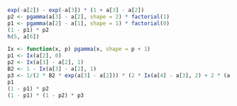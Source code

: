 <!--
```r
##########Project 5#############
set.seed(1)
X <- rnorm(m, 0, sigma); nopt <- ceiling((qnorm(1 - alpha/2) * sigma/d)^2)
while (m < (qt(1 - alpha/2, m - 1)/d)^2 * var(X)) {
  X <- c(X, rnorm(1, 0, sigma))
  m <- m + 1
}

library(doParallel)
library(foreach)


h <- function(k, x){
  if (k == 1) 1 else 
    sum((x - a[k])^(2:k - 1)/factorial(2:k - 1) * sapply(k:2 - 1, function(i) h(i, a[k])))
}
Ginf <- function(k) exp(-a[k]) * sum(sapply(1:k, function(i) h(i, a[k])))

### more precise ###
h <- function(k, x){
  if (k == 1) 1 else 
    sum(exp((2:k - 1) * log(x - a[k]) - sum(log(2:k - 1))) * sapply(k:2 - 1, function(i) h(i, a[k])))
}
Ginf <- function(k) exp(-a[k]) * sum(sapply(1:k, function(i) h(i, a[k])))
system.time(sapply(1:20, function(i) Ginf(i)))

### parallel computation ###
{
cl <- makeCluster(detectCores())      
registerDoParallel(cl)       
getDoParWorkers()

system.time(G <- foreach(i = 1:20, .combine = "c") %dopar% Ginf(i))

stopImplicitCluster()
stopCluster(cl)
}

m <- 2; d <- 0.5; sigma <- 1; alpha <- 0.05

pureSeqEst <- function(m, d, sigma, alpha){
  A <- (qnorm(1 - alpha/2) * sigma/d)^2; nopt <- ceiling(A)
  
  kcandi <- ceiling((m - 1)/2):(nopt + 4)
  a <- (kcandi - 1) * (2 * kcandi - 1)/A
  
  dist <- -diff(sapply(kcandi, function(m) Ginf(m))) 
  
  Ncandi <- 2 * kcandi[1:25] + 1
  ch <- t(dist) %*% cbind(Ncandi, Ncandi^2, pnorm(d * sqrt(Ncandi)/sigma))
  
  list(DistN = dist, EN = ch[1], SigN = sqrt(ch[2] - ch[1]^2), CovProb = 2 * ch[3] - 1,
       hatNopt = N, Nopt = nopt, SampMean = mean(X))
}

exp(-a[2]) - exp(-a[3]) * (1 + a[3] - a[2])
p2 <- pgamma(a[3] - a[2], shape = 2) * factorial(1)
p1 <- pgamma(a[2] - a[1], shape = 1) * factorial(0)
(1 - p1) * p2


> dist
[1] 1.681932e-01 5.796593e-02 5.113208e-02 5.775334e-02
[5] 7.035698e-02 8.518424e-02 9.770710e-02 1.028833e-01
[9] 9.726518e-02 8.120275e-02 5.910416e-02 3.712438e-02
[13] 1.995566e-02 9.116229e-03 3.518392e-03 1.141433e-03
[17] 3.098972e-04 7.013897e-05 1.318799e-05


##########Project 5#############
set.seed(1)
X <- rnorm(m, 0, sigma); nopt <- ceiling((qnorm(1 - alpha/2) * sigma/d)^2)
while (m < (qt(1 - alpha/2, m - 1)/d)^2 * var(X)) {
  X <- c(X, rnorm(1, 0, sigma))
  m <- m + 1
}

library(doParallel)
library(foreach)

### maybe no precise ###
h <- function(k, x){
  if (k == 1) 1 else 
    sum((x - a[k])^(2:k - 1)/factorial(2:k - 1) * sapply(k:2 - 1, function(i) h(i, a[k])))
}

### more precise ###
h <- function(k, x){
  if (k == 1) 1 else 
    sum(exp((2:k - 1) * log(x - a[k]) - log(factorial(2:k - 1))) * sapply(k:2 - 1, function(i) h(i, a[k])))
}

### sapply mathod + more precise ###
h <- function(k, x){
  if (k == 1) 1 else
    sum(sapply(2:k - 1, function(i) {
      exp(i * log(x - a[k]) - log(factorial(i))) * h(k - i, a[k])
    }))
}


Ginf <- function(k) exp(-a[k]) * sum(sapply(1:k, function(i) h(i, a[k])))
system.time(print(-diff(sapply(1:20, function(i) Ginf(i)))))




### parallel computation ###
{
  cl <- makeCluster(detectCores())      
  registerDoParallel(cl)       
  getDoParWorkers()
  
  system.time(print(-diff(foreach(i = 1:20, .combine = "c") %dopar% Ginf(i))))
  
  stopImplicitCluster()
  stopCluster(cl)
}

m <- 2; d <- 0.5; sigma <- 1; alpha <- 0.05

pureSeqEst <- function(m, d, sigma, alpha){
  A <- (qnorm(1 - alpha/2) * sigma/d)^2; nopt <- ceiling(A)
  
  kcandi <- ceiling((m - 1)/2):(nopt + 4)
  a <- (kcandi - 1) * (2 * kcandi - 1)/A
  
  dist <- -diff(sapply(kcandi, function(m) Ginf(m))) 
  dist <- -diff(foreach(i = 1:25, .combine = "c") %dopar% Ginf(i))
  
  Ncandi <- 2 * kcandi[1:19] + 1
  ch <- t(dist) %*% cbind(Ncandi, Ncandi^2, pnorm(d * sqrt(Ncandi)/sigma))
  
  list(DistN = dist, EN = ch[1], SigN = sqrt(ch[2] - ch[1]^2), CovProb = 2 * ch[3] - 1,
       hatNopt = N, Nopt = nopt, SampMean = mean(X))
}

Ix <- function(x, p) pgamma(x, shape = p + 1)
p1 <- Ix(a[2], 0)
p2 <- Ix(a[3] - a[2], 1)
B2 <- 1 - Ix(a[3] - a[2], 1)
p3 <- 1/(2 * B2 * exp(a[3] - a[2])) * (2 * Ix(a[4] - a[3], 2) + 2 * (a[3] - a[2]) * Ix(a[4] - a[3], 1))
p1
(1 - p1) * p2
(1 - p1) * (1 - p2) * p3






p3 <- 1/(2 * B2 * exp(a[2] - a[1])) * (2 * pgamma(a[3] - a[2], shape = 2) * factorial(1) + 2 * (a[2] - a[1]) * pgamma(a[3] - a[2], shape = 1))

(1 - p1) * (1 - p2) * p3


############################Revise at 04/02/2019###########################################333333
##########Project 5#############
set.seed(1)
X <- rnorm(m, 0, sigma); nopt <- ceiling((qnorm(1 - alpha/2) * sigma/d)^2)
while (m < (qt(1 - alpha/2, m - 1)/d)^2 * var(X)) {
  X <- c(X, rnorm(1, 0, sigma))
  m <- m + 1
}

library(doParallel)
library(foreach)


### maybe no precise ###
h <- function(k, x){
  if (k == 1) 1 else 
    sum((x - a[k])^(2:k - 1)/factorial(2:k - 1) * sapply(k:2 - 1, function(i) h(i, a[k])))
}

### more precise ###

k = 6;x = a[6]
h(6, a[6])
h <- function(k, x){
  if (k == 1) 1 else 
    sum(exp((2:k - 1) * log(x - a[k]) - log(factorial(2:k - 1))) * sapply(k:2 - 1, function(i) h(i, a[k])))
}
h(2, a[2])
a[7]
### sapply mathod + more precise ###
h <- function(k, x){
  if (k == 1) 1 else
    sum(sapply(2:k - 1, function(i) {
      exp(i * log(x - a[k]) - log(factorial(i))) * h(k - i, a[k])
    }))
}
Ginf <- function(k) exp(-a[k]) * sum(sapply(1:k, function(i) h(i, a[k])))

k = 5
h(3, a[5])

### parallel computation ###
{
  cl <- makeCluster(detectCores())      
  registerDoParallel(cl)       
  getDoParWorkers()
  
  system.time(print(-diff(foreach(i = 1:10, .combine = "c") %dopar% Ginf(i))))
  
  stopImplicitCluster()
  stopCluster(cl)
}
system.time(print(-diff(sapply(1:10, function(i) Ginf(i)))))
system.time(sapply(1:10, function(i) Ginf(i)))
-diff(sapply(1:10, function(i) Ginf(i)))


m <- 2; d <- 0.5; sigma <- 1; alpha <- 0.05

pureSeqEst <- function(m, d, sigma, alpha){
  nopt <- ceiling((qnorm(1 - alpha/2) * sigma/d)^2)
  
  kcandi <- ceiling((m - 1)/2):(nopt + 10)
  a <- (kcandi - 1) * (2 * kcandi - 1) * (d/(qt(1 - alpha/2, 2 * kcandi) * sigma))^2
  {# A <- (qnorm(1 - alpha/2) * sigma/d)^2; nopt <- ceiling(A)
  # kcandi <- ceiling((m - 1)/2):(nopt + 4)
  # a <- (kcandi - 1) * (2 * kcandi - 1)/A
  }
  
  dist <- -diff(sapply(1:20, function(m) Ginf(m)))
  dist <- -diff(foreach(i = 1:20, .combine = "c") %dopar% Ginf(i))
  
  
  sum(dist)
  Ncandi <- 2 * kcandi[1:19] + 1
  ch <- t(dist) %*% cbind(Ncandi, Ncandi^2, 2 * pnorm(d * sqrt(Ncandi)/sigma) - 1)
  ch
  list(DistN = dist, EN = ch[1], SigN = sqrt(ch[2] - ch[1]^2), CovProb = 2 * ch[3] - 1,
       hatNopt = N, Nopt = nopt, SampMean = mean(X))
}

exp(-a[2]) - exp(-a[3]) * (1 + a[3] - a[2])
p2 <- pgamma(a[3] - a[2], shape = 2) * factorial(1)
p1 <- pgamma(a[2] - a[1], shape = 1) * factorial(0)
(1 - p1) * p2
h(5, a[6])

Ix <- function(x, p) pgamma(x, shape = p + 1)
p1 <- Ix(a[2], 0)
p2 <- Ix(a[3] - a[2], 1)
B2 <- 1 - Ix(a[3] - a[2], 1)
p3 <- 1/(2 * B2 * exp(a[3] - a[2])) * (2 * Ix(a[4] - a[3], 2) + 2 * (a[3] - a[2]) * Ix(a[4] - a[3], 1))
p1
(1 - p1) * p2
(1 - p1) * (1 - p2) * p3



```

############################## Revise at 04/03/2019 ###################################
set.seed(1)
X <- rnorm(m, 0, sigma); nopt <- ceiling((qnorm(1 - alpha/2) * sigma/d)^2)
while (m < (qt(1 - alpha/2, m - 1)/d)^2 * var(X)) {
  X <- c(X, rnorm(1, 0, sigma))
  m <- m + 1
}

library(doParallel)
library(foreach)


### maybe no precise ###
h <- function(k, x){
  if (k == 1) 1 else 
    sum((x - a[k])^(2:k - 1)/factorial(2:k - 1) * sapply(k:2 - 1, function(i) h(i, a[k])))
}

### more precise ###
log(factorial(1000))
sum(sapply(1:1000, function(i) log(i)))
h <- function(k, x){
  if (k == 1) 1 else 
    sum(exp((2:k - 1) * log(x - a[k]) - log(factorial(2:k - 1))) * sapply(k:2 - 1, function(i) h(i, a[k])))
}

### sapply mathod + more precise ###
h <- function(k, x){
  if (k == 1) 1 else
    sum(sapply(2:k - 1, function(i) {
      exp(i * log(x - a[k]) - log(factorial(i))) * h(k - i, a[k])
    }))
}
Ginf <- function(k) exp(-a[k]) * sum(sapply(1:k, function(i) h(i, a[k])))

### parallel computation ###
{
  cl <- makeCluster(detectCores())      
  registerDoParallel(cl)       
  getDoParWorkers()
  
  system.time(print(-diff(foreach(i = 1:10, .combine = "c") %dopar% Ginf(i))))
  
  stopImplicitCluster()
  stopCluster(cl)
}


m <- 2; d <- 0.8; sigma <- 1; alpha <- 0.05

pureSeqEst <- function(m, d, sigma, alpha){
  nopt <- ceiling((qnorm(1 - alpha/2) * sigma/d)^2)
  
  kcandi <- ceiling((m - 1)/2):(nopt + 25)
  a <- (kcandi - 1) * (2 * kcandi - 1) * c(0, (d/(qt(1 - alpha/2, 2 * kcandi[-1] - 2) * sigma))^2)
  dist <- -diff(foreach(i = 1:20, .combine = "c") %dopar% Ginf(i))
  
  
  sum(dist)
  Ncandi <- 2 * kcandi[1:19] + 1
  ch <- t(dist) %*% cbind(Ncandi, Ncandi^2, pnorm(d * sqrt(Ncandi)/sigma))
  c(EN = ch[1], SigN = sqrt(ch[2] - ch[1]^2), CovProb = 2 * ch[3] - 1)

}

-->

```r
exp(-a[2]) - exp(-a[3]) * (1 + a[3] - a[2])
p2 <- pgamma(a[3] - a[2], shape = 2) * factorial(1)
p1 <- pgamma(a[2] - a[1], shape = 1) * factorial(0)
(1 - p1) * p2
h(5, a[6])

Ix <- function(x, p) pgamma(x, shape = p + 1)
p1 <- Ix(a[2], 0)
p2 <- Ix(a[3] - a[2], 1)
B2 <- 1 - Ix(a[3] - a[2], 1)
p3 <- 1/(2 * B2 * exp(a[3] - a[2])) * (2 * Ix(a[4] - a[3], 2) + 2 * (a[3] - a[2]) * Ix(a[4] - a[3], 1))
p1
(1 - p1) * p2
(1 - p1) * (1 - p2) * p3


```

